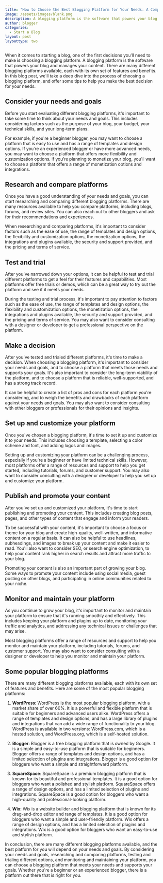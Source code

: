 ```yaml
---
title: "How to Choose the Best Blogging Platform for Your Needs: A Comprehensive Guide"
image: /assets/images/blank.png
description: A blogging platform is the software that powers your blog and manages your content. There are many different blogging platforms available, each with its own set of features and benefits. In this blog post, we'll take a deep dive into the process of choosing a blogging platform, and offer some tips to help you make the best decision for your needs.
author: blogger
categories:
  - Start a Blog
layout: post
layouttype: two
---
```


When it comes to starting a blog, one of the first decisions you'll need to make is choosing a blogging platform. A blogging platform is the software that powers your blog and manages your content. There are many different blogging platforms available, each with its own set of features and benefits. In this blog post, we'll take a deep dive into the process of choosing a blogging platform, and offer some tips to help you make the best decision for your needs.

## Consider your needs and goals

Before you start evaluating different blogging platforms, it's important to take some time to think about your needs and goals. This includes considering factors such as the purpose of your blog, your budget, your technical skills, and your long-term plans.

For example, if you're a beginner blogger, you may want to choose a platform that is easy to use and has a range of templates and design options. If you're an experienced blogger or have more advanced needs, you may want to choose a platform that offers more flexibility and customization options. If you're planning to monetize your blog, you'll want to choose a platform that offers a range of monetization options and integrations.

## Research and compare platforms

Once you have a good understanding of your needs and goals, you can start researching and comparing different blogging platforms. There are many resources available to help you compare platforms, including blogs, forums, and review sites. You can also reach out to other bloggers and ask for their recommendations and experiences.

When researching and comparing platforms, it's important to consider factors such as the ease of use, the range of templates and design options, the flexibility and customization options, the monetization options, the integrations and plugins available, the security and support provided, and the pricing and terms of service.

## Test and trial

After you've narrowed down your options, it can be helpful to test and trial different platforms to get a feel for their features and capabilities. Most platforms offer free trials or demos, which can be a great way to try out the platform and see if it meets your needs.

During the testing and trial process, it's important to pay attention to factors such as the ease of use, the range of templates and design options, the flexibility and customization options, the monetization options, the integrations and plugins available, the security and support provided, and the pricing and terms of service. You may also want to consider consulting with a designer or developer to get a professional perspective on the platform.

## Make a decision

After you've tested and trialed different platforms, it's time to make a decision. When choosing a blogging platform, it's important to consider your needs and goals, and to choose a platform that meets those needs and supports your goals. It's also important to consider the long-term viability of the platform, and to choose a platform that is reliable, well-supported, and has a strong track record.

It can be helpful to create a list of pros and cons for each platform you're considering, and to weigh the benefits and drawbacks of each platform against your needs and goals. You may also want to consider consulting with other bloggers or professionals for their opinions and insights.

## Set up and customize your platform

Once you've chosen a blogging platform, it's time to set it up and customize it to your needs. This includes choosing a template, selecting a color scheme and font, and adding logos and images.

Setting up and customizing your platform can be a challenging process, especially if you're a beginner or have limited technical skills. However, most platforms offer a range of resources and support to help you get started, including tutorials, forums, and customer support. You may also want to consider consulting with a designer or developer to help you set up and customize your platform.

## Publish and promote your content

After you've set up and customized your platform, it's time to start publishing and promoting your content. This includes creating blog posts, pages, and other types of content that engage and inform your readers.

To be successful with your content, it's important to choose a focus or theme for your blog and create high-quality, well-written, and informative content on a regular basis. It can also be helpful to use headlines, subheadings, and images to break up your content and make it easier to read. You'll also want to consider SEO, or search engine optimization, to help your content rank higher in search results and attract more traffic to your blog.

Promoting your content is also an important part of growing your blog. Some ways to promote your content include using social media, guest posting on other blogs, and participating in online communities related to your niche.

## Monitor and maintain your platform

As you continue to grow your blog, it's important to monitor and maintain your platform to ensure that it's running smoothly and effectively. This includes keeping your platform and plugins up to date, monitoring your traffic and analytics, and addressing any technical issues or challenges that may arise.

Most blogging platforms offer a range of resources and support to help you monitor and maintain your platform, including tutorials, forums, and customer support. You may also want to consider consulting with a designer or developer to help you monitor and maintain your platform.

## Some popular blogging platforms

There are many different blogging platforms available, each with its own set of features and benefits. Here are some of the most popular blogging platforms:

1. **WordPress**: WordPress is the most popular blogging platform, with a market share of over 60%. It is a powerful and flexible platform that is suitable for beginners and advanced users alike. WordPress offers a range of templates and design options, and has a large library of plugins and integrations that can add a wide range of functionality to your blog. WordPress is available in two versions: WordPress.com, which is a hosted solution, and WordPress.org, which is a self-hosted solution.

2. **Blogger**: Blogger is a free blogging platform that is owned by Google. It is a simple and easy-to-use platform that is suitable for beginners. Blogger offers a range of templates and design options, and has a limited selection of plugins and integrations. Blogger is a good option for bloggers who want a simple and straightforward platform.

3. **SquareSpace**: SquareSpace is a premium blogging platform that is known for its beautiful and professional templates. It is a good option for bloggers who want a polished and stylish platform. SquareSpace offers a range of design options, and has a limited selection of plugins and integrations. SquareSpace is a good option for bloggers who want a high-quality and professional-looking platform.

4. **Wix**: Wix is a website builder and blogging platform that is known for its drag-and-drop editor and range of templates. It is a good option for bloggers who want a simple and user-friendly platform. Wix offers a range of design options, and has a limited selection of plugins and integrations. Wix is a good option for bloggers who want an easy-to-use and stylish platform.

In conclusion, there are many different blogging platforms available, and the best platform for you will depend on your needs and goals. By considering your needs and goals, researching and comparing platforms, testing and trialing different options, and monitoring and maintaining your platform, you can choose a blogging platform that meets your needs and supports your goals. Whether you're a beginner or an experienced blogger, there is a platform out there that is right for you.
